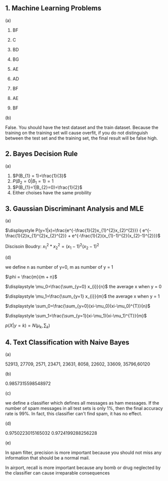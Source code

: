 ## 1. Machine Learning Problems

(a)

1. BF

2. C
3. BD
4. BG
5. AE
6. AD
7. BF
8. AE
9. BF

(b)

False. You should have the test dataset and the train dataset. Because the training on the training set will cause overfit, if you do not distinguish between the test set and the training set, the final result will be false high.



## 2. Bayes Decision Rule

(a)

1. $P(B_{1} = 1)=\frac{1}{3}$ 
2. $P(B_{2}=0|B_{1}=1)=1$
3. $P(B_{1}=1|B_{2}=0)=\frac{1}{2}$
4. Either choises have the same probility



## 3. Gaussian Discriminant Analysis and MLE

(a)

$\displaystyle P(y=1|x)=\frac{e^{-\frac{1}{2}x_{1}^{2}x_{2}^{2}}} { e^{-\frac{1}{2}x_{1}^{2}x_{2}^{2}} + e^{-\frac{1}{2}(x_{1}-1)^{2}(x_{2}-1)^{2}}}$



Discisoin Boudry: $x_1^{2}*x_2^2=(x_1-1)^2(x_2-1)^2$

(d)

we define n as number of y=0, m as number of y = 1

$\phi = \frac{m}{m + n}$

$\displaystyle \mu_0=\frac{\sum_{y=0} x_{i}}{n}$ the average x when y = 0

$\displaystyle \mu_1=\frac{\sum_{y=1} x_{i}}{m}$ the average x when y = 1

$\displaystyle \sum_0=\frac{\sum_{y=0}(xi-\mu_0)(xi-\mu_0)^{T}}{n}$

$\displaystyle \sum_1=\frac{\sum_{y=1}(xi-\mu_1)(xi-\mu_1)^{T}}{m}$

$p(X|y=k) = N(\mu_{k}, \sum_k)$

## 4. Text Classification with Naive Bayes

(a)

52913, 27709,  2571, 23471, 23631,  8058, 22602, 33609, 35796,60120

(b)

0.9857315598548972

(c)

we define a  classifier which defines all messages as ham messages. If the number of spam messages in all test sets is only 1%, then the final accuracy rate is 99%. In fact, this classifier can't find spam, it has no effect.

(d)

0.9750223015165032 0.9724199288256228

(e)

In spam filter, precision is more important because you should not miss any information that should be a normal mail.

In airport, recall is more important because any bomb or drug neglected by the classifier can cause irreparable consequences